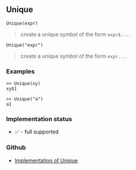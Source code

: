 ## Unique

```
Unique(expr)
```
 
> create a unique symbol of the form `expr$...`.

```
Unique("expr")
```
 
> create a unique symbol of the form `expr...`.

### Examples
 
```
>> Unique(xy)
xy$1

>> Unique("a")
a1
```






### Implementation status

* &#x2705; - full supported

### Github

* [Implementation of Unique](https://github.com/axkr/symja_android_library/blob/master/symja_android_library/matheclipse-core/src/main/java/org/matheclipse/core/builtin/PatternMatching.java#L2373) 
